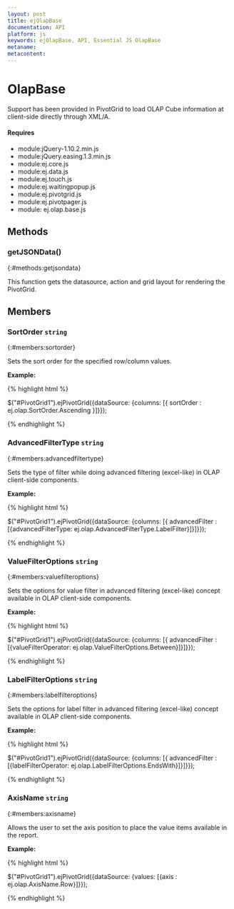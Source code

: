 ```yaml
---
layout: post
title: ejOlapBase
documentation: API
platform: js
keywords: ejOlapBase, API, Essential JS OlapBase
metaname: 
metacontent: 
---
```


# OlapBase
<ts  isFrameWork="true" />

Support has been provided in PivotGrid to load OLAP Cube information at client-side directly through XML/A. 

#### Requires

* module:jQuery-1.10.2.min.js
* module:jQuery.easing.1.3.min.js
* module:ej.core.js
* module:ej.data.js
* module:ej.touch.js
* module:ej.waitingpopup.js
* module:ej.pivotgrid.js
* module:ej.pivotpager.js
* module: ej.olap.base.js


## Methods

### getJSONData()
{:#methods:getjsondata}

This function gets the datasource, action and grid layout for rendering the PivotGrid.


## Members

### SortOrder  `string`
{:#members:sortorder}

Sets the sort order for the specified row/column values.

**Example:**

{% highlight html %}

$("#PivotGrid1").ejPivotGrid({dataSource: {columns: [{ sortOrder : ej.olap.SortOrder.Ascending }]}});

{% endhighlight %}

### AdvancedFilterType  `string`
{:#members:advancedfiltertype}

Sets the type of filter while doing advanced filtering (excel-like) in OLAP client-side components.

**Example:**

{% highlight html %}

$("#PivotGrid1").ejPivotGrid({dataSource: {columns: [{ advancedFilter : [{advancedFilterType:  ej.olap.AdvancedFilterType.LabelFilter}]}]}});

{% endhighlight %}


### ValueFilterOptions  `string`
{:#members:valuefilteroptions}

Sets the options for value filter in advanced filtering (excel-like) concept available in OLAP client-side components.

**Example:**

{% highlight html %}

$("#PivotGrid1").ejPivotGrid({dataSource: {columns: [{ advancedFilter : [{valueFilterOperator: ej.olap.ValueFilterOptions.Between}]}]}});

{% endhighlight %}


### LabelFilterOptions  `string`
{:#members:labelfilteroptions}

Sets the options for label filter in advanced filtering (excel-like) concept available in OLAP client-side components.

**Example:**

{% highlight html %}

$("#PivotGrid1").ejPivotGrid({dataSource: {columns: [{ advancedFilter : [{labelFilterOperator: ej.olap.LabelFilterOptions.EndsWith}]}]}});

{% endhighlight %}


### AxisName  `string`
{:#members:axisname}

Allows the user to set the axis position to place the value items available in the report.

**Example:**

{% highlight html %}
 
$("#PivotGrid1").ejPivotGrid({dataSource: {values: [{axis : ej.olap.AxisName.Row}]}});

{% endhighlight %}

